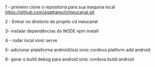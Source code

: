 1 - primeiro clone o repositoria para sua maquina local
https://github.com/agatharech/meucanal.git 

2 - Entrar no diretorio do projeto
cd meucanal

3- instalar dependências do NODE
npm install 

4 - rodar local
ionic serve

5- adicionar plataforma android(ios)
ionic cordova platform add android

6- gerar o build debug para android
ionic cordova build android 


